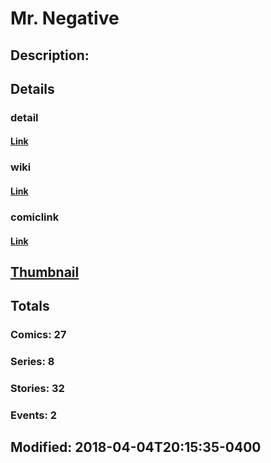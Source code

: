 # Mr. Negative
## Description: 
## Details
### detail
#### [Link](http://marvel.com/characters/1532/mr_negative?utm_campaign=apiRef&utm_source=225578a89fc76f3d20fbffda5d17a88d)
### wiki
#### [Link](http://marvel.com/universe/Mister%20Negative?utm_campaign=apiRef&utm_source=225578a89fc76f3d20fbffda5d17a88d)
### comiclink
#### [Link](http://marvel.com/comics/characters/1011244/mr_negative?utm_campaign=apiRef&utm_source=225578a89fc76f3d20fbffda5d17a88d)
## [Thumbnail](http://i.annihil.us/u/prod/marvel/i/mg/8/70/4c002efc322e3.jpg)
## Totals
### Comics: 27
### Series: 8
### Stories: 32
### Events: 2
## Modified: 2018-04-04T20:15:35-0400